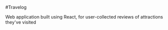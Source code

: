#Travelog 

Web application built using React, for user-collected reviews of attractions they've visited